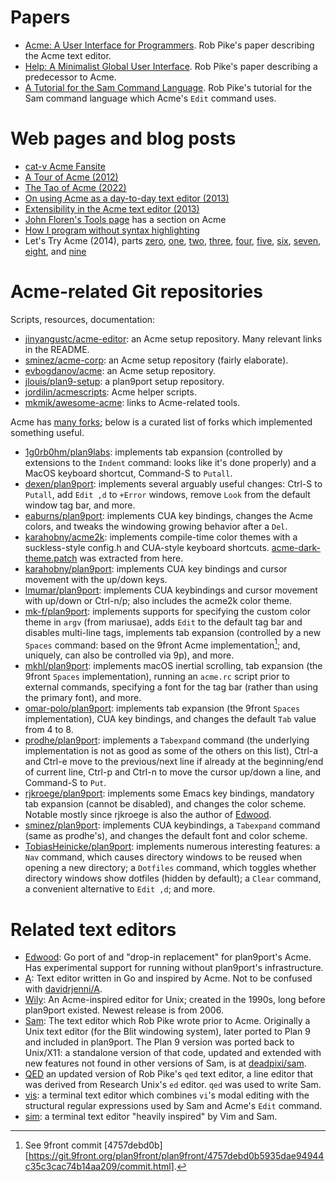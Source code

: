 # Papers

- [Acme: A User Interface for Programmers](https://doc.cat-v.org/plan_9/4th_edition/papers/acme/).
  Rob Pike's paper describing the Acme text editor.
- [Help: A Minimalist Global User Interface](http://doc.cat-v.org/plan_9/1st_edition/help/).
  Rob Pike's paper describing a predecessor to Acme.
- [A Tutorial for the Sam Command Language](http://doc.cat-v.org/bell_labs/sam_lang_tutorial/).
  Rob Pike's tutorial for the Sam command language which Acme's
  `Edit` command uses.

# Web pages and blog posts

- [cat-v Acme Fansite](http://acme.cat-v.org/)
- [A Tour of Acme (2012)](https://research.swtch.com/acme)
- [The Tao of Acme (2022)](https://benghancock.github.io/blog/2022/tao-of-acme.html)
- [On using Acme as a day-to-day text editor (2013)](https://jlouisramblings.blogspot.com/2013/04/acme-as-editor_20.html)
- [Extensibility in the Acme text editor (2013)](https://mostlymaths.net/2013/03/extensibility-programming-acme-text-editor.html/)
- [John Floren's Tools page](https://jfloren.net/tools.html) has a
  section on Acme
- [How I program without syntax highlighting](https://hakon.gylterud.net/opinion/syntax-highlighting.html)
- Let's Try Acme (2014), parts
  [zero](https://echosa.net/blog/2014/06/18/lets-try-acme-ep-0-research/),
  [one](https://echosa.net/blog/2014/06/18/lets-try-acme-ep-1-hello/),
  [two](https://echosa.net/blog/2014/06/18/lets-try-acme-ep-2-wat/),
  [three](https://echosa.net/blog/2014/06/19/lets-try-acme-ep-3-problem-solving/),
  [four](https://echosa.net/blog/2014/06/26/lets-try-acme-ep-4-enough-messing-around/),
  [five](https://echosa.net/blog/2014/06/27/lets-try-acme-ep-5-well/),
  [six](https://echosa.net/blog/2014/07/07/lets-try-acme-episode-6-trouble-in-paradise/),
  [seven](https://echosa.net/blog/2014/08/07/lets-try-acme-episode-7-equilibrium/),
  [eight](https://echosa.net/blog/2014/08/26/lets-try-acme-episode-8-scrolling-and-plumbing/),
  and [nine](https://echosa.net/blog/2014/10/06/lets-try-acme-episode-9-the-end/)

# Acme-related Git repositories

Scripts, resources, documentation:

- [jinyangustc/acme-editor](https://github.com/jinyangustc/acme-editor): an Acme
  setup repository.  Many relevant links in the README.
- [sminez/acme-corp](https://github.com/sminez/acme-corp): an Acme setup
  repository (fairly elaborate).
- [evbogdanov/acme](https://github.com/evbogdanov/acme): an Acme setup
  repository.
- [jlouis/plan9-setup](https://github.com/jlouis/plan9-setup): a plan9port setup
  repository.
- [jordilin/acmescripts](https://github.com/jordilin/acmescripts): Acme helper
  scripts.
- [mkmik/awesome-acme](https://github.com/mkmik/awesome-acme): links to
  Acme-related tools.

Acme has [many forks](https://github.com/9fans/plan9port/network/members);
below is a curated list of forks which implemented something useful.

- [1g0rb0hm/plan9labs](https://github.com/1g0rb0hm/plan9labs): implements tab
  expansion (controlled by extensions to the `Indent` command: looks like it's
  done properly) and a MacOS keyboard shortcut, Command-S to `Putall`.
- [dexen/plan9port](https://github.com/dexen/plan9port): implements several
  arguably useful changes: Ctrl-S to `Putall`, add `Edit ,d` to `+Error`
  windows, remove `Look` from the default window tag bar, and more.
- [eaburns/plan9port](https://github.com/eaburns/plan9port/tree/eaburns):
  implements CUA key bindings, changes the Acme colors, and tweaks the
  windowing growing behavior after a `Del`.
- [karahobny/acme2k](https://github.com/karahobny/acme2k): implements
  compile-time color themes with a suckless-style config.h and CUA-style
  keyboard shortcuts.  [acme-dark-theme.patch](./acme-dark-theme.patch) was
  extracted from here.
- [karahobny/plan9port](https://github.com/karahobny/plan9port): implements CUA
  key bindings and cursor movement with the up/down keys.
- [lmumar/plan9port](https://github.com/lmumar/plan9port): implements CUA
  keybindings and cursor movement with up/down or Ctrl-n/p; also includes the
  acme2k color theme.
- [mk-f/plan9port](https://github.com/mk-f/plan9port): implements supports
  for specifying the custom color theme in `argv` (from mariusae), adds
  `Edit` to the default tag bar and disables multi-line tags, implements tab
  expansion (controlled by a new `Spaces` command: based on the 9front Acme
  implementation[^spewspc]; and, uniquely, can also be controlled via 9p),
  and more.
- [mkhl/plan9port](https://github.com/mkhl/plan9port): implements macOS
  inertial scrolling, tab expansion (the 9front `Spaces` implementation),
  running an `acme.rc` script prior to external commands, specifying a font for
  the tag bar (rather than using the primary font), and more.
- [omar-polo/plan9port](https://github.com/omar-polo/plan9port): implements tab
  expansion (the 9front `Spaces` implementation), CUA key bindings, and changes
  the default `Tab` value from 4 to 8.
- [prodhe/plan9port](https://github.com/prodhe/plan9port): implements a
  `Tabexpand` command (the underlying implementation is not as good as some of
  the others on this list), Ctrl-a and Ctrl-e move to the previous/next line if
  already at the beginning/end of current line, Ctrl-p and Ctrl-n to move the
  cursor up/down a line, and Command-S to `Put`.
- [rjkroege/plan9port](https://github.com/rjkroege/plan9port/tree/acme-dev):
  implements some Emacs key bindings, mandatory tab expansion (cannot be
  disabled), and changes the color scheme.  Notable mostly since rjkroege
  is also the author of [Edwood](https://github.com/rjkroege/edwood).
- [sminez/plan9port](https://github.com/sminez/plan9port): implements CUA
  keybindings, a `Tabexpand` command (same as prodhe's), and changes the
  default font and color scheme.
- [TobiasHeinicke/plan9port](https://github.com/TobiasHeinicke/plan9port):
  implements numerous interesting features: a `Nav` command, which causes
  directory windows to be reused when opening a new directory; a `Dotfiles`
  command, which toggles whether directory windows show dotfiles (hidden by
  default); a `Clear` command, a convenient alternative to `Edit ,d`; and more.

[^spewspc]: See 9front commit [4757debd0b][https://git.9front.org/plan9front/plan9front/4757debd0b5935dae94944c35c3cac74b14aa209/commit.html].

# Related text editors

- [Edwood](https://github.com/rjkroege/edwood): Go port of and "drop-in
  replacement" for plan9port's Acme.  Has experimental support for
  running without plan9port's infrastructure.
- [A](https://github.com/as/a): Text editor written in Go and inspired
  by Acme.
  Not to be confused with [davidrjenni/A](https://github.com/davidrjenni/A).
- [Wily](http://www.cse.yorku.ca/~oz/wily/): An Acme-inspired editor for
  Unix; created in the 1990s, long before plan9port existed.  Newest
  release is from 2006.
- [Sam](http://sam.cat-v.org/): The text editor which Rob Pike wrote
  prior to Acme.  Originally a Unix text editor (for the Blit windowing
  system), later ported to Plan 9 and included in plan9port.  The Plan 9
  version was ported back to Unix/X11: a standalone version of that code,
  updated and extended with new features not found in other versions of
  Sam, is at [deadpixi/sam](https://github.com/deadpixi/sam).
- [QED](https://github.com/phonologus/QED) an updated version of Rob Pike's
  `qed` text editor, a line editor that was derived from Research Unix's
  `ed` editor.  `qed` was used to write Sam.
- [vis](https://github.com/martanne/vis): a terminal text editor which
  combines `vi`'s modal editing with the structural regular expressions
  used by Sam and Acme's `Edit` command.
- [sim](https://sim.ssnf.xyz/): a terminal text editor "heavily inspired"
  by Vim and Sam.
